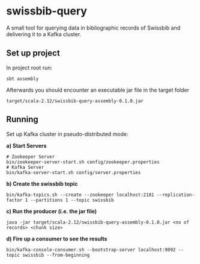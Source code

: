 # swissbib-query

A small tool for querying data in bibliographic records of Swissbib and delivering it to a Kafka cluster.

## Set up project

In project root run:

    sbt assembly
    
Afterwards you should encounter an executable jar file in the target folder

    target/scala-2.12/swissbib-query-assembly-0.1.0.jar

## Running

Set up Kafka cluster in pseudo-distributed mode:

**a) Start Servers**


    # Zookeeper Server 
    bin/zookeeper-server-start.sh config/zookeeper.properties
    # Kafka Server
    bin/kafka-server-start.sh config/server.properties


**b) Create the swissbib topic**

    bin/kafka-topics.sh --create --zookeeper localhost:2181 --replication-factor 1 --partitions 1 --topic swissbib
    

**c) Run the producer (i.e. the jar file)**

    java -jar target/scala-2.12/swissbib-query-assembly-0.1.0.jar <no of records> <chunk size>
    
**d) Fire up a consumer to see the results**

    bin/kafka-console-consumer.sh --bootstrap-server localhost:9092 --topic swissbib --from-beginning
